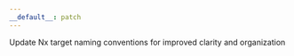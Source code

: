 ```yaml
---
__default__: patch
---
```


Update Nx target naming conventions for improved clarity and organization
